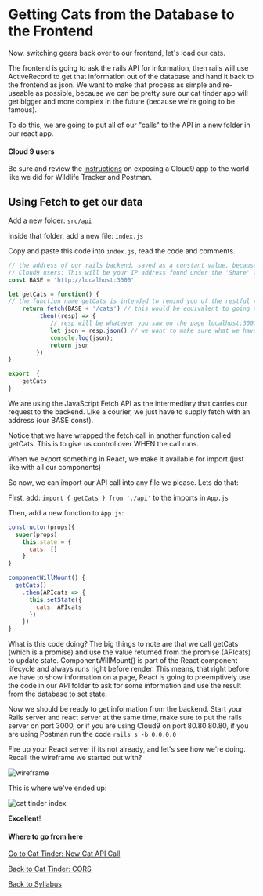 # Getting Cats from the Database to the Frontend

Now, switching gears back over to our frontend, let's load our cats.

The frontend is going to ask the rails API for information, then rails will use ActiveRecord to get that information out of the database and hand it back to the frontend as json. We want to make that process as simple and re-useable as possible, because we can be pretty sure our cat tinder app will get bigger and more complex in the future (because we're going to be famous).

To do this, we are going to put all of our "calls" to the API in a new folder in our react app.

#### Cloud 9 users
Be sure and review the [instructions](../../Rails-M/additional-topics/07rails_cloud9_access.md) on exposing a Cloud9 app to the world like we did for Wildlife Tracker and Postman.

## Using Fetch to get our data

Add a new folder: ``` src/api ```

Inside that folder, add a new file: ``` index.js ```

Copy and paste this code into ```index.js```, read the code and comments.

```javascript
// the address of our rails backend, saved as a constant value, because we never want to accidentally change it
// Cloud9 users: This will be your IP address found under the 'Share' link
const BASE = 'http://localhost:3000'

let getCats = function() {
// the function name getCats is intended to remind you of the restful rails route --> GET '/cats'.
	return fetch(BASE + '/cats') // this would be equivalent to going to localhost:3000/cats in your browser. Do that - - what do you see?
		.then((resp) => {
           	// resp will be whatever you saw on the page localhost:3000/cats, it is the result of our fetch call
			let json = resp.json() // we want to make sure what we have is just the json part of the response
			console.log(json);
			return json
		})
}

export  {
	getCats
}
```

We are using the JavaScript Fetch API as the intermediary that carries our request to the backend. Like a courier, we just have to supply fetch with an address (our BASE const).

Notice that we have wrapped the fetch call in another function called getCats. This is to give us control over WHEN the call runs.

When we export something in React, we make it available for import (just like with all our components)

So now, we can import our API call into any file we please. Lets do that:

First, add: ```import { getCats } from './api'``` to the imports in ```App.js```

Then, add a new function to ```App.js```:

``` javascript
constructor(props){
  super(props)
	this.state = {
	  cats: []
	}
}

componentWillMount() {
  getCats()
	.then(APIcats => {
	  this.setState({
		cats: APIcats
	  })
	})
}
```

What is this code doing? The big things to note are that we call getCats (which is a promise) and use the value returned from the promise (APIcats) to update state. ComponentWillMount() is part of the React component lifecycle and always runs right before render. This means, that right before we
have to show information on a page, React is going to preemptively use the code in our API folder to ask for some information and use the result from the
database to set state.

Now we should be ready to get information from the backend. Start your Rails server and react server at the same time, make sure to put the rails server on port 3000, or if you are using Cloud9 on port 80.80.80.80, if you are using Postman run the code `rails s -b 0.0.0.0`

Fire up your React server if its not already, and let's see how we're doing.  Recall the wireframe we started out with?

![wireframe](https://s3.amazonaws.com/learn-site/curriculum/cat-tinder/cat-tinder-wireframe.png)

This is where we've ended up:

![cat tinder index](https://s3.amazonaws.com/learn-site/curriculum/cat-tinder/cat-tinder-index.png)

__Excellent__!

#### Where to go from here

[Go to Cat Tinder: New Cat API Call](./09cat_tinder_new_cat_form.md)

[Back to Cat Tinder: CORS](../Backend/05cat_tinder_CORS.md)

[Back to Syllabus](../../README.md)

